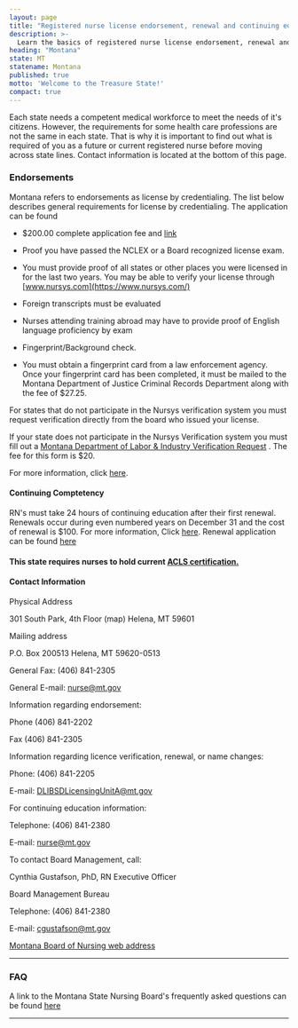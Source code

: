 ```yaml
---
layout: page
title: "Registered nurse license endorsement, renewal and continuing education in Montana | ACLS Training Center"
description: >-
  Learn the basics of registered nurse license endorsement, renewal and continuing education in Montana.
heading: "Montana"
state: MT
statename: Montana
published: true
motto: 'Welcome to the Treasure State!'
compact: true
---
```


Each state needs a competent medical workforce to meet the needs of it's
citizens. However, the requirements for some health care professions are
not the same in each state. That is why it is important to find out what
is required of you as a future or current registered nurse before moving
across state lines. Contact information is located at the bottom of this
page.

### Endorsements

Montana refers to endorsements as license by credentialing. The list
below describes general requirements for license by credentialing. The
application can be found

-   \$200.00 complete application fee and
    [link](http://b.bsd.dli.mt.gov/license/bsd_boards/nur_board/pdf/nur_end_app.pdf)

-   Proof you have passed the NCLEX or a Board recognized license exam.

-   You must provide proof of all states or other places you were
    licensed in for the last two years. You may be able to verify your
    license through [www.nursys.com](https://www.nursys.com/)

-   Foreign transcripts must be evaluated

-   Nurses attending training abroad may have to provide proof of
    English language proficiency by exam

-   Fingerprint/Background check.
-   You must obtain a fingerprint card from a law enforcement agency.
    Once your fingerprint card has been completed, it must be mailed to
    the Montana Department of Justice Criminal Records Department along
    with the fee of \$27.25.

For states that do not participate in the Nursys verification system you
must request verification directly from the board who issued your
license.

If your state does not participate in the Nursys Verification system you
must fill out a [Montana Department of Labor & Industry Verification
Request](http://b.bsd.dli.mt.gov/license/pdf/verification.pdf) . The fee
for this form is \$20.

For more information, click
[here](http://bsd.dli.mt.gov/license/bsd_boards/nur_board/board_page.asp).

#### Continuing Comptetency

RN's must take 24 hours of continuing education after their first
renewal. Renewals occur during even numbered years on December 31 and
the cost of renewal is \$100. For more information, Click
[here](http://www.mtrules.org/gateway/Subchapterhome.asp?scn=24.159.21).
Renewal application can be found
[here](http://b.bsd.dli.mt.gov/license/bsd_boards/nur_board/pdf/RN_LPN_renew.pdf)

#### This state requires nurses to hold current [ACLS certification.](https://www.acls.net/montana-acls-pals-bls.htm)

#### Contact Information

Physical Address

301 South Park, 4th Floor (map)
Helena, MT
59601

Mailing address

P.O. Box 200513
Helena, MT 59620-0513

General Fax: (406) 841-2305

General E-mail:
[nurse@mt.gov](mailto:nurse@mt.gov?subject=License%20renewals%20and%20endorsements&body=Hi%2C%0A%0AI%20found%20your%20email%20address%20on%20the%20ACLS%20Training%20Center%20website%20RNMobility.com%20and%20I%20have%20some%20questions%20about%20licensure%20in%20Montana)

Information regarding endorsement:

Phone (406) 841-2202

Fax (406) 841-2305

Information regarding licence verification, renewal, or name changes:

Phone: (406) 841-2205

E-mail:
[DLIBSDLicensingUnitA@mt.gov](mailto:DLIBSDLicensingUnitA@mt.gov?subject=License%20renewals%20and%20endorsements&body=Hi%2C%0A%0AI%20was%20on%20the%20ACLS%20Training%20Center%20website%20RNMobility.com%20and%20read%20that%20I%20can%20send%20my%20questions%20about%20licensure%2C%20renewal%2C%20and%20name%20changes%20in%20Montana%20here.)

For continuing education information:

Telephone: (406) 841-2380

E-mail:
[nurse@mt.gov](mailto:nurse@mt.gov?subject=License%20renewals%20and%20endorsements&body=Hi%2C%0A%0AI%20was%20on%20the%20ACLS%20Training%20Center%20website%20RNMobility.com%20and%20read%20that%20I%20can%20send%20my%20questions%20about%20continuing%20education%20in%20Montana%20here.)

To contact Board Management, call:

Cynthia Gustafson, PhD, RN Executive Officer

Board Management Bureau

Telephone: (406) 841-2380

E-mail:
[cgustafson@mt.gov](mailto:cgustafson@mt.gov?subject=License%20renewals%20and%20endorsements&body=Hi%2C%0A%0AI%20was%20on%20the%20ACLS%20Training%20Center%20website%20RNMobility.com%20and%20read%20that%20I%20can%20send%20my%20questions%20for%20the%20Montana%20Board%20Management%20Bureau%20here.)

[Montana Board of Nursing web
address](http://boards.bsd.dli.mt.gov/nur)

* * * * *

### FAQ

A link to the Montana State Nursing Board's frequently asked questions
can be found [here](http://boards.bsd.dli.mt.gov/nur#18)

* * * * *
